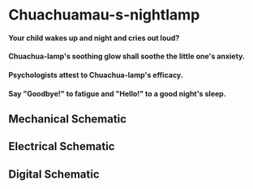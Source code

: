 # Chuachuamau-s-nightlamp

#### Your child wakes up and night and cries out loud?
#### Chuachua-lamp's soothing glow shall soothe the little one's anxiety.
#### Psychologists attest to Chuachua-lamp's efficacy.
#### Say "Goodbye!" to fatigue and "Hello!" to a good night's sleep.

## Mechanical Schematic


## Electrical Schematic


## Digital Schematic

